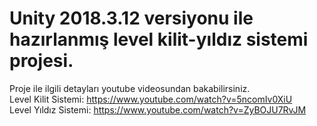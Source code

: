 # Unity 2018.3.12 versiyonu ile hazırlanmış level kilit-yıldız sistemi projesi.

Proje ile ilgili detayları youtube videosundan bakabilirsiniz.
<br/>
Level Kilit Sistemi:
https://www.youtube.com/watch?v=5ncomIv0XiU
<br/>
Level Yıldız Sistemi:
https://www.youtube.com/watch?v=ZyBOJU7RvJM
